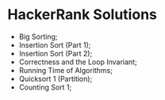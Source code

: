 # HackerRank Solutions

- Big Sorting;
- Insertion Sort (Part 1);
- Insertion Sort (Part 2);
- Correctness and the Loop Invariant;
- Running Time of Algorithms;
- Quicksort 1 (Partition);
- Counting Sort 1;
